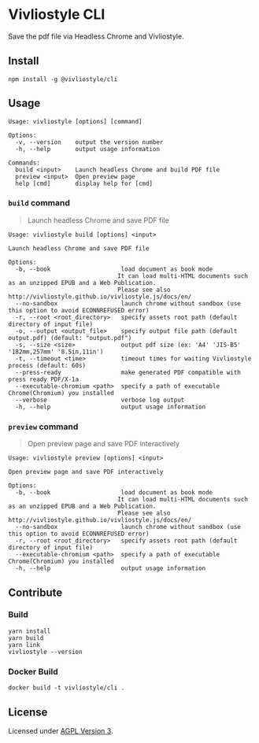 # Vivliostyle CLI

Save the pdf file via Headless Chrome and Vivliostyle.

## Install

```
npm install -g @vivliostyle/cli
```

## Usage

```
Usage: vivliostyle [options] [command]

Options:
  -v, --version    output the version number
  -h, --help       output usage information

Commands:
  build <input>    Launch headless Chrome and build PDF file
  preview <input>  Open preview page
  help [cmd]       display help for [cmd]
```

### `build` command

> Launch headless Chrome and save PDF file

```
Usage: vivliostyle build [options] <input>

Launch headless Chrome and save PDF file

Options:
  -b, --book                    load document as book mode
                               It can load multi-HTML documents such as an unzipped EPUB and a Web Publication.
                               Please see also http://vivliostyle.github.io/vivliostyle.js/docs/en/
  --no-sandbox                  launch chrome without sandbox (use this option to avoid ECONNREFUSED error)
  -r, --root <root_directory>   specify assets root path (default directory of input file)
  -o, --output <output_file>    specify output file path (default output.pdf) (default: "output.pdf")
  -s, --size <size>             output pdf size (ex: 'A4' 'JIS-B5' '182mm,257mm' '8.5in,11in')
  -t, --timeout <time>          timeout times for waiting Vivliostyle process (default: 60s)
  --press-ready                 make generated PDF compatible with press ready PDF/X-1a
  --executable-chromium <path>  specify a path of executable Chrome(Chromium) you installed
  --verbose                     verbose log output
  -h, --help                    output usage information
```

### `preview` command

> Open preview page and save PDF interactively

```
Usage: vivliostyle preview [options] <input>

Open preview page and save PDF interactively

Options:
  -b, --book                    load document as book mode
                               It can load multi-HTML documents such as an unzipped EPUB and a Web Publication.
                               Please see also http://vivliostyle.github.io/vivliostyle.js/docs/en/
  --no-sandbox                  launch chrome without sandbox (use this option to avoid ECONNREFUSED error)
  -r, --root <root_directory>   specify assets root path (default directory of input file)
  --executable-chromium <path>  specify a path of executable Chrome(Chromium) you installed
  -h, --help                    output usage information
```

## Contribute

### Build

```
yarn install
yarn build
yarn link
vivliostyle --version
```

### Docker Build

```
docker build -t vivliostyle/cli .
```

## License

Licensed under [AGPL Version 3](http://www.gnu.org/licenses/agpl.html).
